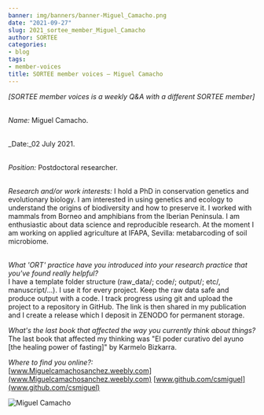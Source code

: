 ```yaml
---
banner: img/banners/banner-Miguel_Camacho.png
date: "2021-09-27"
slug: 2021_sortee_member_Miguel_Camacho
author: SORTEE
categories:
- blog
tags:
- member-voices
title: SORTEE member voices – Miguel Camacho 
---
```



*[SORTEE member voices is a weekly Q&A with a different SORTEE member]*   
&nbsp;
&nbsp;

   _Name:_ Miguel Camacho.   
&nbsp;

   _Date:_02 July 2021.   
&nbsp;

   _Position:_ Postdoctoral researcher.   
&nbsp;

   _Research and/or work interests:_ I hold a PhD in conservation genetics and evolutionary biology. I am interested in using genetics and ecology to understand the origins of biodiversity and how to preserve it. I worked with mammals from Borneo and amphibians from the Iberian Peninsula. I am enthusiastic about data science and reproducible research. At the moment I am working on applied agriculture at IFAPA, Sevilla: metabarcoding of soil microbiome.   
&nbsp;

_What 'ORT' practice have you introduced into your research practice that you've found really helpful?_   
I have a template folder structure (raw_data/; code/; output/; etc/, manuscript/...). I use it for every project. Keep the raw data safe and produce output with a code. I track progress using git and upload the project to a repository in GitHub. The link is then shared in my publication and I create a release which I deposit in ZENODO for permanent storage.
&nbsp;

_What's the last book that affected the way you currently think about things?_   
The last book that affected my thinking was "El poder curativo del ayuno [the healing power of fasting]" by Karmelo Bizkarra.
&nbsp;
&nbsp;

_Where to find you online?:_   
[www.Miguelcamachosanchez.weebly.com](www.Miguelcamachosanchez.weebly.com)
[www.github.com/csmiguel](www.github.com/csmiguel)
&nbsp;
&nbsp;


![Miguel Camacho](/blog/images/Miguel_Camacho.png)    
&nbsp;